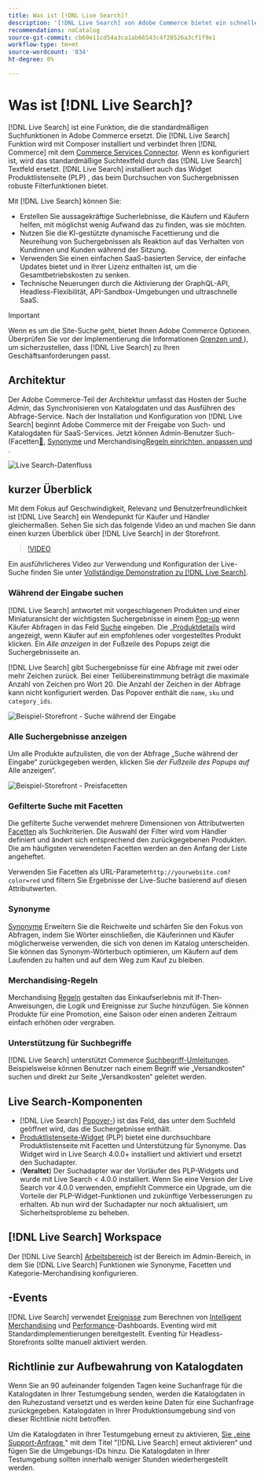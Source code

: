 ```yaml
---
title: Was ist [!DNL Live Search]?
description: '[!DNL Live Search] von Adobe Commerce bietet ein schnelles, relevantes und intuitives Sucherlebnis.'
recommendations: noCatalog
source-git-commit: cb69e11cd54a3ca1ab66543c4f28526a3cf1f9e1
workflow-type: tm+mt
source-wordcount: '834'
ht-degree: 0%

---
```


# Was ist [!DNL Live Search]?

[!DNL Live Search] ist eine Funktion, die die standardmäßigen Suchfunktionen in Adobe Commerce ersetzt. Die [!DNL Live Search] Funktion wird mit Composer installiert und verbindet Ihren [!DNL Commerce] mit dem [Commerce Services Connector](../landing/saas.md). Wenn es konfiguriert ist, wird das standardmäßige Suchtextfeld durch das [!DNL Live Search] Textfeld ersetzt. [!DNL Live Search] installiert auch das Widget Produktlistenseite (PLP) , das beim Durchsuchen von Suchergebnissen robuste Filterfunktionen bietet.

Mit [!DNL Live Search] können Sie:

- Erstellen Sie aussagekräftige Sucherlebnisse, die Käufern und Käufern helfen, mit möglichst wenig Aufwand das zu finden, was sie möchten.
- Nutzen Sie die KI-gestützte dynamische Facettierung und die Neureihung von Suchergebnissen als Reaktion auf das Verhalten von Kundinnen und Kunden während der Sitzung.
- Verwenden Sie einen einfachen SaaS-basierten Service, der einfache Updates bietet und in Ihrer Lizenz enthalten ist, um die Gesamtbetriebskosten zu senken.
- Technische Neuerungen durch die Aktivierung der GraphQL-API, Headless-Flexibilität, API-Sandbox-Umgebungen und ultraschnelle SaaS.

>[!IMPORTANT]
>
>Wenn es um die Site-Suche geht, bietet Ihnen Adobe Commerce Optionen. Überprüfen Sie vor der Implementierung die Informationen [Grenzen und ](boundaries-limits.md)), um sicherzustellen, dass [!DNL Live Search] zu Ihren Geschäftsanforderungen passt.

## Architektur

Der Adobe Commerce-Teil der Architektur umfasst das Hosten der Suche *Admin*, das Synchronisieren von Katalogdaten und das Ausführen des Abfrage-Service. Nach der Installation und Konfiguration von [!DNL Live Search] beginnt Adobe Commerce mit der Freigabe von Such- und Katalogdaten für SaaS-Services. Jetzt können Admin-Benutzer Such-(Facetten[&#128279;](facets.md), [Synonyme](synonyms.md) und Merchandising[Regeln einrichten, anpassen und ](category-merch.md).

![Live Search-Datenfluss](assets/ls-cs-data-flow.png)

## kurzer Überblick

Mit dem Fokus auf Geschwindigkeit, Relevanz und Benutzerfreundlichkeit ist [!DNL Live Search] ein Wendepunkt für Käufer und Händler gleichermaßen. Sehen Sie sich das folgende Video an und machen Sie dann einen kurzen Überblick über [!DNL Live Search] in der Storefront.

>[!VIDEO](https://video.tv.adobe.com/v/3418797?learn=on)

Ein ausführlicheres Video zur Verwendung und Konfiguration der Live-Suche finden Sie unter [Vollständige Demonstration zu [!DNL Live Search]](https://experienceleague.adobe.com/de/docs/commerce-learn/tutorials/getting-started/capabilities/live-search-full-demonstration).

### Während der Eingabe suchen

[!DNL Live Search] antwortet mit vorgeschlagenen Produkten und einer Miniaturansicht der wichtigsten Suchergebnisse in einem [Pop-up](storefront-popover.md) wenn Käufer Abfragen in das Feld [Suche](https://experienceleague.adobe.com/de/docs/commerce-admin/catalog/catalog/search/search) eingeben. Die [ „Produktdetails](https://experienceleague.adobe.com/de/docs/commerce-admin/start/storefront/storefront) wird angezeigt, wenn Käufer auf ein empfohlenes oder vorgestelltes Produkt klicken. Ein _Alle anzeigen_ in der Fußzeile des Popups zeigt die Suchergebnisseite an.

[!DNL Live Search] gibt Suchergebnisse für eine Abfrage mit zwei oder mehr Zeichen zurück. Bei einer Teilübereinstimmung beträgt die maximale Anzahl von Zeichen pro Wort 20. Die Anzahl der Zeichen in der Abfrage kann nicht konfiguriert werden. Das Popover enthält die `name`, `sku` und `category_ids`.

![Beispiel-Storefront - Suche während der Eingabe](assets/storefront-search-as-you-type.png)

### Alle Suchergebnisse anzeigen

Um alle Produkte aufzulisten, die von der Abfrage „Suche während der Eingabe“ zurückgegeben werden, klicken Sie _der Fußzeile des Popups auf_ Alle anzeigen“.

![Beispiel-Storefront - Preisfacetten](assets/storefront-view-all-search-results.png)

### Gefilterte Suche mit Facetten

Die gefilterte Suche verwendet mehrere Dimensionen von Attributwerten [Facetten](facets.md) als Suchkriterien. Die Auswahl der Filter wird vom Händler definiert und ändert sich entsprechend den zurückgegebenen Produkten. Die am häufigsten verwendeten Facetten werden an den Anfang der Liste angeheftet.

Verwenden Sie Facetten als URL-Parameter`http://yourwebsite.com?color=red` und filtern Sie Ergebnisse der Live-Suche basierend auf diesen Attributwerten.

### Synonyme

[Synonyme](synonyms.md) Erweitern Sie die Reichweite und schärfen Sie den Fokus von Abfragen, indem Sie Wörter einschließen, die Käuferinnen und Käufer möglicherweise verwenden, die sich von denen im Katalog unterscheiden. Sie können das Synonym-Wörterbuch optimieren, um Käufern auf dem Laufenden zu halten und auf dem Weg zum Kauf zu bleiben.

### Merchandising-Regeln

Merchandising [Regeln](rules.md) gestalten das Einkaufserlebnis mit If-Then-Anweisungen, die Logik und Ereignisse zur Suche hinzufügen. Sie können Produkte für eine Promotion, eine Saison oder einen anderen Zeitraum einfach erhöhen oder vergraben.

### Unterstützung für Suchbegriffe

[!DNL Live Search] unterstützt Commerce [Suchbegriff-Umleitungen](https://experienceleague.adobe.com/de/docs/commerce-admin/catalog/catalog/search/search-terms). Beispielsweise können Benutzer nach einem Begriff wie „Versandkosten“ suchen und direkt zur Seite „Versandkosten“ geleitet werden.

## Live Search-Komponenten

- [!DNL Live Search] [Popover-](storefront-popover.md)) ist das Feld, das unter dem Suchfeld geöffnet wird, das die Suchergebnisse enthält.
- [Produktlistenseite-Widget](plp-styling.md) (PLP) bietet eine durchsuchbare Produktlistenseite mit Facetten und Unterstützung für Synonyme. Das Widget wird in Live Search 4.0.0+ installiert und aktiviert und ersetzt den Suchadapter.
- (**Veraltet**) Der Suchadapter war der Vorläufer des PLP-Widgets und wurde mit Live Search &lt; 4.0.0 installiert. Wenn Sie eine Version der Live Search vor 4.0.0 verwenden, empfiehlt Commerce ein Upgrade, um die Vorteile der PLP-Widget-Funktionen und zukünftige Verbesserungen zu erhalten. Ab nun wird der Suchadapter nur noch aktualisiert, um Sicherheitsprobleme zu beheben.

## [!DNL Live Search] Workspace

Der [!DNL Live Search] [Arbeitsbereich](workspace.md) ist der Bereich im Admin-Bereich, in dem Sie [!DNL Live Search] Funktionen wie Synonyme, Facetten und Kategorie-Merchandising konfigurieren.

## -Events

[!DNL Live Search] verwendet [Ereignisse](events.md) zum Berechnen von [Intelligent Merchandising](category-merch.md) und [Performance](performance.md)-Dashboards. Eventing wird mit Standardimplementierungen bereitgestellt. Eventing für Headless-Storefronts sollte manuell aktiviert werden.

## Richtlinie zur Aufbewahrung von Katalogdaten

Wenn Sie an 90 aufeinander folgenden Tagen keine Suchanfrage für die Katalogdaten in Ihrer Testumgebung senden, werden die Katalogdaten in den Ruhezustand versetzt und es werden keine Daten für eine Suchanfrage zurückgegeben. Katalogdaten in Ihrer Produktionsumgebung sind von dieser Richtlinie nicht betroffen.

Um die Katalogdaten in Ihrer Testumgebung erneut zu aktivieren, [ Sie „eine Support-Anfrage ](https://experienceleague.adobe.com/de/docs/commerce-knowledge-base/kb/help-center-guide/magento-help-center-user-guide#experience-league-start-page)&quot; mit dem Titel &quot;[!DNL Live Search] erneut aktivieren“ und fügen Sie die Umgebungs-IDs hinzu. Die Katalogdaten in Ihrer Testumgebung sollten innerhalb weniger Stunden wiederhergestellt werden.
